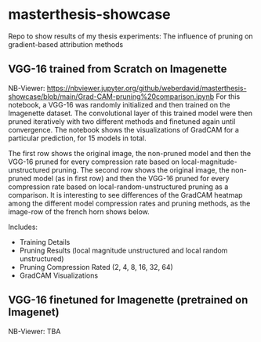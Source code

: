 # masterthesis-showcase
Repo to show results of my thesis experiments: The influence of pruning on gradient-based attribution methods

## VGG-16 trained from Scratch on Imagenette
NB-Viewer: https://nbviewer.jupyter.org/github/weberdavid/masterthesis-showcase/blob/main/Grad-CAM-pruning%20comparison.ipynb
For this notebook, a VGG-16 was randomly initialized and then trained on the Imagenette dataset. The convolutional layer of this trained model were then pruned iteratively with two different methods and finetuned again until convergence. The notebook shows the visualizations of GradCAM for a particular prediction, for 15 models in total.

The first row shows the original image, the non-pruned model and then the VGG-16 pruned for every compression rate based on local-magnitude-unstructured pruning. The second row shows the original image, the non-pruned model (as in first row) and then the VGG-16 pruned for every compression rate based on local-random-unstructured pruning as a comparison. It is interesting to see differences of the GradCAM heatmap among the different model compression rates and pruning methods, as the image-row of the french horn shows below.

Includes:
- Training Details
- Pruning Results (local magnitude unstructured and local random unstructured)
- Pruning Compression Rated (2, 4, 8, 16, 32, 64)
- GradCAM Visualizations


## VGG-16 finetuned for Imagenette (pretrained on Imagenet)
NB-Viewer: TBA
